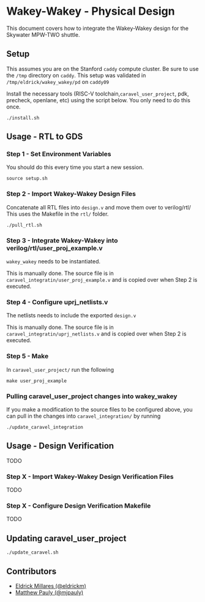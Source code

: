 # Wakey-Wakey - Physical Design

This document covers how to integrate the Wakey-Wakey design for the Skywater
MPW-TWO shuttle.

## Setup
This assumes you are on the Stanford `caddy` compute cluster.
Be sure to use the `/tmp` directory on `caddy`.
This setup was validated in `/tmp/eldrick/wakey_wakey/pd` on `caddy09`

Install the necessary tools (RISC-V toolchain,`caravel_user_project`, pdk,
precheck, openlane, etc) using the script below. You only need to do this once.

```
./install.sh
```

## Usage - RTL to GDS

### Step 1 - Set Environment Variables
You should do this every time you start a new session.

```
source setup.sh
```

### Step 2 - Import Wakey-Wakey Design Files
Concatenate all RTL files into `design.v` and move them over to verilog/rtl/
This uses the Makefile in the `rtl/` folder.

```
./pull_rtl.sh
```

### Step 3 - Integrate Wakey-Wakey into verilog/rtl/user_proj_example.v
`wakey_wakey` needs to be instantiated.

This is manually done. The source file is in
`caravel_integratin/user_proj_example.v` and is copied over when Step 2 is
executed.


### Step 4 - Configure uprj_netlists.v
The netlists needs to include the exported `design.v`

This is manually done. The source file is in
`caravel_integratin/uprj_netlists.v` and is copied over when Step 2 is
executed.

### Step 5 - Make
In `caravel_user_project/` run the following

```
make user_proj_example
```

### Pulling caravel_user_project changes into wakey_wakey
If you make a modification to the source files to be configured above,
you can pull in the changes into `caravel_integration/` by running

```
./update_caravel_integration
```

## Usage - Design Verification
TODO

### Step X - Import Wakey-Wakey Design Verification Files
TODO

### Step X - Configure Design Verification Makefile
TODO


## Updating caravel_user_project

```
./update_caravel.sh
```

## Contributors
- [Eldrick Millares (@eldrickm)](https://github.com/eldrickm)
- [Matthew Pauly (@mjpauly)](https://github.com/mjpauly)
